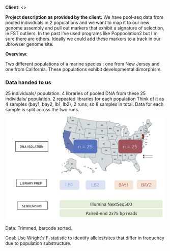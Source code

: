 **Client**: <>
  
**Project description as provided by the client:**
We have pool-seq data from pooled individuals in 2 populations and we want to map it to our new genome assembly and pull out markers that exhibit a signature of selection, ie FST outliers. In the past I've used programs like Poppoolation2 but I'm sure there are others. Ideally we could add these markers to a track in our Jbrowser genome site. 

**Overview**:  

Two different populations of a marine species : one from New Jersey and one from California. These populations exhibit developmental dimorphism. 

### Data handed to us 
25 individuals/ population.
4 libraries of pooled DNA from these 25 individals/ population.
2 repeated libraries for each population 
Think of it as 4 samples (bay1, bay2, lb1, lb2), 2 runs; so 8 samples in total. Data for each sample is split across the two runs. 

![data](https://github.com/pthunga/Bioinformatics-Consulting-Project/blob/master/data.PNG)

Data: Trimmed, barcode sorted. <everything was run on the same lane> 
 
Goal: Use Wright's F-statistic to identify alleles/sites that differ in frequency due to population substructure. 
